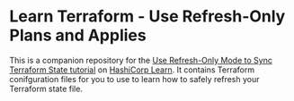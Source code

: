 # Learn Terraform - Use Refresh-Only Plans and Applies

This is a companion repository for the [Use Refresh-Only Mode to Sync Terraform
State tutorial](https://learn.hashicorp.com/tutorials/terraform/refresh) on
[HashiCorp Learn](https://learn.hashicorp.com/). It contains Terraform
conifguration files for you to use to learn how to safely refresh your Terraform state file.
